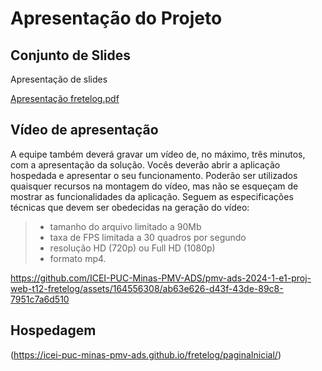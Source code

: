 # Apresentação do Projeto

## Conjunto de Slides

Apresentação de slides

[Apresentação fretelog.pdf](https://github.com/user-attachments/files/15945522/Apresentacao.fretelog.pdf)


## Vídeo de apresentação

A equipe também deverá gravar um vídeo de, no máximo, três minutos, com a apresentação da solução. Vocês deverão abrir a aplicação hospedada e apresentar o seu funcionamento.  Poderão ser utilizados quaisquer recursos na montagem do vídeo, mas não se esqueçam de mostrar as funcionalidades da aplicação. Seguem as especificações técnicas que devem ser obedecidas na geração do vídeo:

> - tamanho do arquivo limitado a 90Mb
> - taxa de FPS limitada a 30 quadros por segundo
> - resolução HD (720p) ou Full HD (1080p)
> - formato mp4.

https://github.com/ICEI-PUC-Minas-PMV-ADS/pmv-ads-2024-1-e1-proj-web-t12-fretelog/assets/164556308/ab63e626-d43f-43de-89c8-7951c7a6d510

## Hospedagem

(https://icei-puc-minas-pmv-ads.github.io/fretelog/paginaInicial/)
